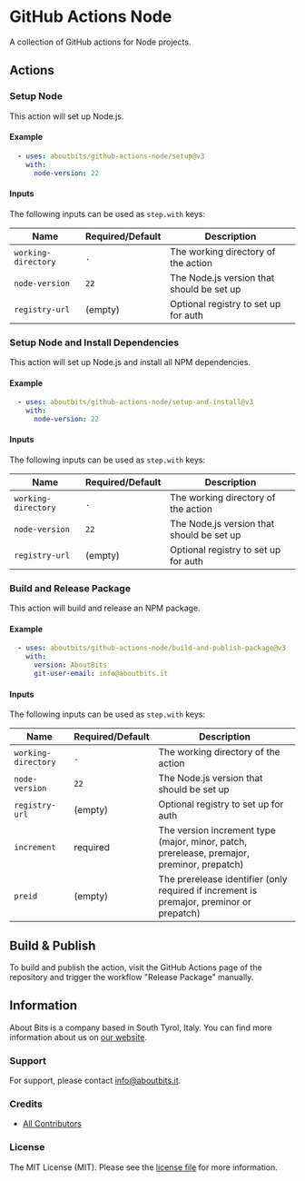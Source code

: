 # GitHub Actions Node

A collection of GitHub actions for Node projects.

## Actions

### Setup Node

This action will set up Node.js.

#### Example

```yaml
  - uses: aboutbits/github-actions-node/setup@v3
    with:
      node-version: 22
```

#### Inputs

The following inputs can be used as `step.with` keys:

| Name                | Required/Default | Description                               |
|---------------------|------------------|-------------------------------------------|
| `working-directory` | `.`              | The working directory of the action       |
| `node-version`      | `22`             | The Node.js version that should be set up |
| `registry-url`      | (empty)          | Optional registry to set up for auth      |

### Setup Node and Install Dependencies

This action will set up Node.js and install all NPM dependencies.

#### Example

```yaml
  - uses: aboutbits/github-actions-node/setup-and-install@v3
    with:
      node-version: 22
```

#### Inputs

The following inputs can be used as `step.with` keys:

| Name                | Required/Default | Description                               |
|---------------------|------------------|-------------------------------------------|
| `working-directory` | `.`              | The working directory of the action       |
| `node-version`      | `22`             | The Node.js version that should be set up |
| `registry-url`      | (empty)          | Optional registry to set up for auth      |

### Build and Release Package

This action will build and release an NPM package.

#### Example

```yaml
  - uses: aboutbits/github-actions-node/build-and-publish-package@v3
    with:
      version: AboutBits
      git-user-email: info@aboutbits.it
```

#### Inputs

The following inputs can be used as `step.with` keys:

| Name                | Required/Default | Description                                                                                |
|---------------------|------------------|--------------------------------------------------------------------------------------------|
| `working-directory` | `.`              | The working directory of the action                                                        |
| `node-version`      | `22`             | The Node.js version that should be set up                                                  |
| `registry-url`      | (empty)          | Optional registry to set up for auth                                                       |
| `increment`         | required         | The version increment type (major, minor, patch, prerelease, premajor, preminor, prepatch) |
| `preid`             | (empty)          | The prerelease identifier (only required if increment is premajor, preminor or prepatch)   |

## Build & Publish

To build and publish the action, visit the GitHub Actions page of the repository and trigger the workflow "Release Package" manually.

## Information

About Bits is a company based in South Tyrol, Italy. You can find more information about us on [our website](https://aboutbits.it).

### Support

For support, please contact [info@aboutbits.it](mailto:info@aboutbits.it).

### Credits

- [All Contributors](../../contributors)

### License

The MIT License (MIT). Please see the [license file](license.md) for more information.
